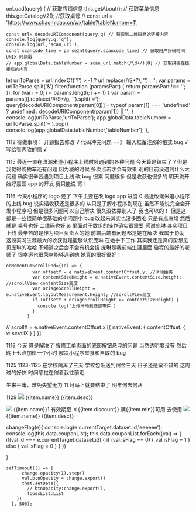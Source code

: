 onLoad(query) {
// 获取店铺信息
this.getAbout();
// 获取菜单信息
this.getCatalogV2();
//获取桌号
// const url = 'https://www.chaomidao.cn/wx/table?tableNumber=1';

    const url= decodeURIComponent(query.q) // 获取到二维码原始链接内容
    console.log(query.q,'q');
    console.log(url,'scan_url');
    const scancode_time = parseInt(query.scancode_time) // 获取用户扫码时间 UNIX 时间戳
    // app.globalData.tableNumber = scan_url.match(/\d+/)[0] // 获取拼接在链接后的内容

let urlToParse = url.indexOf('?') > -1 ? url.replace(/\S\*\?/, '') : '';
var params = urlToParse.split('&').filter(function (paramsPart) { return paramsPart !== ''; });
for (var i = 0; i < params.length; i += 1) {
var param = params[i].replace(/#\S+/g, '').split('=');
query[decodeURIComponent(param[0])] = typeof param[1] === 'undefined' ? undefined : decodeURIComponent(param[1]) || '';
}
console.log(urlToParse,'urlToParse');
app.globalData.tableNumber = urlToParse.split('=').pop()
console.log(app.globalData.tableNumber,'tableNumber');
},

1112
待做事项：
开题报告修改 √
代码冲突问题 ==》 输入框备注那的格式 bug √
写给管丙欣的信 √

1115
最近一直在改潮米道小程序上线时候遇到的各种问题
今天算是结束了？但是我觉得购物车还有问题
因为减的时候 多次点击才会有效果
别的目前没遇到什么大问题
确实很辛苦遇到项目上线 改 bug 很累 问题很多 但是收获也很多的
明天说开始好嘉园 app 的开发 我只能说 寄！

1116
今天小程序的 logo 还了 下午主要在改 logo app 进度 0
最近改潮米道小程序的上线 bug 说实话收获还是很多的
从只是了解小程序到现在 虽然不能说完全会开发小程序吧 但是很多问题可以自己解决 很久没依靠别人了
我也可以的！ 但是这都是一些很简单很基础的小问题小 bug 改起来其实也没多困难 只是有点麻烦
然后就是 桌号也好 二维码也好 js 里面对于数组的操作确实很重要
感谢庞琳 其实项目上线 最辛苦的是作为项目负责人的她 前端后端有问题都是她在解决 我属于协助
这段实习生涯最大的收获就是能够认识庞琳 在她手下工作 其实我还是真的蛮想见见庞琳的哈哈 不知道之后会不会有机会捏 庞琳是我前端生涯里面 启程的最好的老师了 很幸运也很荣幸能够遇到她 她真的很好很好！

```
onMomentumScrollEnd={(e) => {
          var offsetY = e.nativeEvent.contentOffset.y; //滑动距离
          var contentSizeHeight = e.nativeEvent.contentSize.height; //scrollView contentSize高度
          var oriageScrollHeight = e.nativeEvent.layoutMeasurement.height; //scrollView高度
          if (offsetY + oriageScrollHeight >= contentSizeHeight) {
            console.log('上传滑动到底部事件')
          }
        }
```

// scrollX = e.nativeEvent.contentOffset.x
[{ nativeEvent: {
contentOffset: {
x: scrollX
}
}
}]

1118
今天 算是解决了 报修工单页面的底部按钮悬浮的问题
当然透明度没有
然后 晚上七点加班一个小时 解决小程序堂食和自取的 bug

1125
1123-1125
在学校隔离了三天 学校包饭送到宿舍三天 日子还是蛮不错的
这周过的好快
时间感觉在催着我往前走

生来平庸，难免失望无力
11 月马上就要结束了 明年何去何从

1129
<view class="coupon" wx:if="{{item.productType == 0}}">
<view class="zd-top zd"></view>
<view class="top black-border-background"></view>
<view class="item black-background">
<view class="out black-border-dash">
<image class="img" src="/static/indexImage/优惠券icon@3x.png"></image>
</view>
<view class="name black-name">{{item.name}}</view>
<view class="date black-date">{{item.desc}}</view>

<!-- <view class="content black-content">使用规则</view> -->
<!-- <van-icon name="arrow-down" class="icon" color="#999999b3" /> -->
</view>
<!-- <view class="zd-bottom zd"></view> -->
<view class="bottom black-border-background"></view>
</view>
<view class="coupon" wx:elif="{{item.productType == 1}}">
<!-- <view class="zd-top zd"></view> -->
<view class="top red-border-background"></view>
<view class="item red-background">
<view class="out red-border-dash">
<image class="img" src="/static/indexImage/优惠券icon@3x.png"></image>
</view>
<view class="name red-name">{{item.name}}1</view>
<view class="date red-date">有效期至</view>
<view class="count">
<view class="discount">
￥{{item.discount}}
</view>
<view class="min">
满{{item.min}}可用
</view>
<text>去使用</text>
</view>
<!-- <view class="date red-date">{{item.desc}}</view> -->
<!-- <view class="content red-content">使用规则</view> -->
<!-- <van-icon name="arrow-down" class="icon" color="#999999b3" /> -->
</view>
<!-- <view class="zd-bottom zd"></view> -->
<view class="bottom red-border-background"></view>
</view>
<view class="coupon" wx:elif="{{item.productType == 2}}">
<!-- <view class="zd-top zd"></view> -->
<view class="top yellow-border-background"></view>
<view class="item yellow-background">
<view class="out yellow-border-dash">
<image class="img" src="/static/indexImage/优惠券icon@3x.png"></image>
</view>
<view class="name yellow-name">{{item.name}}</view>
<view class="date yellow-date">{{item.desc}}</view>
<!-- <view class="content yellow-content">使用规则</view> -->
<!-- <van-icon name="arrow-down" class="icon" color="#999999b3" /> -->
</view>
<!-- <view class="zd-bottom zd"></view> -->
<view class="bottom yellow-border-background"></view>
</view>

changeFlag(e){
console.log(e.currentTarget.dataset.id,'eeeeee');
console.log(this.data.couponList);
this.data.couponList.forEach((val) => {
if(val.id === e.currentTarget.dataset.id) {
if (val.isFlag == 0) {
val.isFlag = 1
} else {
val.isFlag = 0
}
}
})

}

    setTimeout(() => {
          change.opacity(1).step()
          val.btnOpacity = change.export()
          that.setData({
            // btnOpacity:change.export(),
            foodsList:List
        })
      }, 500);
